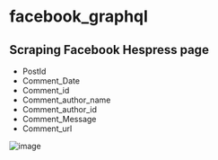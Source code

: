 # facebook_graphql

## Scraping Facebook Hespress page
- PostId
- Comment_Date
- Comment_id
- Comment_author_name
- Comment_author_id
- Comment_Message
- Comment_url

![image](https://user-images.githubusercontent.com/28219393/93241771-bd78ba80-f77d-11ea-9e3f-f52a8bca148b.png)
